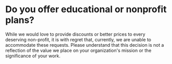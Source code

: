 # Do you offer educational or nonprofit plans?

<p class="no-margin">While we would love to provide discounts or better prices to every deserving non-profit, it is with regret that, currently, we are unable to accommodate these requests. Please understand that this decision is not a reflection of the value we place on your organization's mission or the significance of your work.</p>

<Intercom />
<Clarity />
<GoogleAnalytics />

